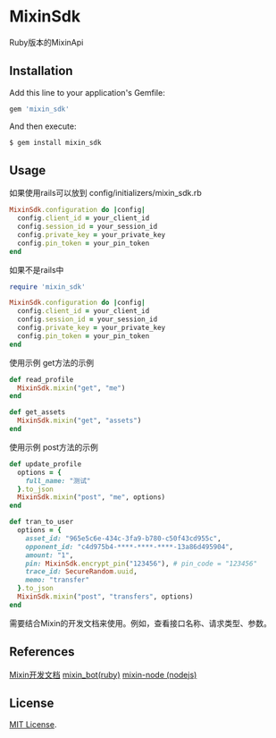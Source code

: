 # MixinSdk

Ruby版本的MixinApi

## Installation

Add this line to your application's Gemfile:

``` ruby
gem 'mixin_sdk'
```

And then execute:
``` ruby
$ gem install mixin_sdk
```

## Usage
如果使用rails可以放到 config/initializers/mixin_sdk.rb

```ruby
MixinSdk.configuration do |config|
  config.client_id = your_client_id
  config.session_id = your_session_id
  config.private_key = your_private_key
  config.pin_token = your_pin_token
end
```

如果不是rails中
```ruby
require 'mixin_sdk'

MixinSdk.configuration do |config|
  config.client_id = your_client_id
  config.session_id = your_session_id
  config.private_key = your_private_key
  config.pin_token = your_pin_token
end
```
使用示例 get方法的示例
```ruby
def read_profile
  MixinSdk.mixin("get", "me")
end

def get_assets
  MixinSdk.mixin("get", "assets")
end
```
使用示例 post方法的示例
```ruby
def update_profile
  options = {
    full_name: "测试"
  }.to_json
  MixinSdk.mixin("post", "me", options)
end

def tran_to_user
  options = {
    asset_id: "965e5c6e-434c-3fa9-b780-c50f43cd955c",
    opponent_id: "c4d975b4-****-****-****-13a86d495904",
    amount: "1",
    pin: MixinSdk.encrypt_pin("123456"), # pin_code = "123456"
    trace_id: SecureRandom.uuid,
    memo: "transfer"
  }.to_json
  MixinSdk.mixin("post", "transfers", options)
end
```

  需要结合Mixin的开发文档来使用。例如，查看接口名称、请求类型、参数。
## References
  [Mixin开发文档](https://developers.mixin.one/api)
  [mixin_bot(ruby)](https://github.com/an-lee/mixin_bot)
  [mixin-node (nodejs)](https://github.com/virushuo/mixin-node)
## License

  [MIT License](https://opensource.org/licenses/MIT).

